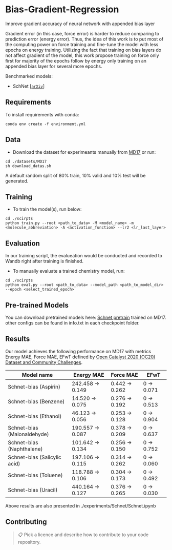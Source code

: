 # Bias-Gradient-Regression
Improve gradient accuracy of neural network with appended bias layer

Gradient error (in this case, force error) is harder to reduce comparing to prediction error (energy error). Thus, the idea of this work is to put most of the computing power on force training and fine-tune the model with less epochs on energy training. Utilizing the fact that training on bias layers do not affect gradient of the model, this work propose training on force only first for majority of the epochs follow by energy only training on an appended bias layer for several more epochs. 

Benchmarked models: 
- SchNet [[`arXiv`](https://arxiv.org/abs/1706.08566)] 

## Requirements
To install requirements with conda:
```setup
conda env create -f environment.yml
```

## Data
- Download the dataset for experimeants manually from [MD17](http://www.sgdml.org/#datasets) or run:
```download
cd ./datasets/MD17 
sh download_datas.sh 
```
A default random split of 80% train, 10% valid and 10% test will be generated.  

## Training
- To train the model(s), run below:
```train
cd ./scirpts
python train.py --root <path_to_data> -M <model_name> -m <molecule_abbreviation> -A <activation_function> --lr2 <lr_last_layer>
```

## Evaluation
In our training script, the evalueation would be conducted and recorded to Wandb right after training is finished.  
- To manually evaluate a trained chemistry model, run:
```eval
cd ./scirpts
python eval.py --root <path_to_data> --model_path <path_to_model_dir> --epoch <select_trained_epoch>
```

## Pre-trained Models
You can download pretrained models here:
[Schnet pretrain](https://drive.google.com/drive/folders/1PXVkEkVWZP1oDGIpjUtK2gvTSpJgB55x?usp=sharing) trained on MD17. 
other configs can be found in info.txt in each checkpoint folder.

## Results
Our model achieves the following performance on MD17 with metrics Energy MAE, Force MAE, EFwT defined by [Open Catalyst 2020 (OC20) Dataset and Community Challenges](https://opencatalystproject.org/leaderboard.html).

| Model name                   | Energy MAE       | Force MAE      | EFwT       |
| ---------------------------- |----------------- | -------------- | ---------- |
| Schnet-bias (Aspirin)        | 242.458 -> 0.149 | 0.442 -> 0.262 | 0 -> 0.071 |
| Schnet-bias (Benzene)        | 14.520 -> 0.075  | 0.276 -> 0.192 | 0 -> 0.513 |
| Schnet-bias (Ethanol)        | 46.123 -> 0.056  | 0.253 -> 0.128 | 0 -> 0.904 |
| Schnet-bias (Malonaldehyde)  | 190.557 -> 0.087 | 0.378 -> 0.209 | 0 -> 0.637 |
| Schnet-bias (Naphthalene)    | 101.642 -> 0.134 | 0.256 -> 0.150 | 0 -> 0.752 |
| Schnet-bias (Salicylic acid) | 197.106 -> 0.115 | 0.314 -> 0.262 | 0 -> 0.060 |
| Schnet-bias (Toluene)        | 118.788 -> 0.106 | 0.304 -> 0.173 | 0 -> 0.492 |
| Schnet-bias (Uracil)         | 440.164 -> 0.127 | 0.376 -> 0.265 | 0 -> 0.030 |

Above results are also presented in ./experiments/Schnet/Schnet.ipynb

## Contributing

>📋  Pick a licence and describe how to contribute to your code repository. 


